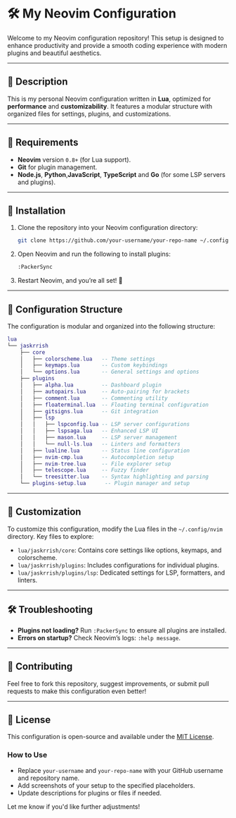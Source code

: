# 🛠️ My Neovim Configuration

Welcome to my Neovim configuration repository! This setup is designed to enhance productivity and provide a smooth coding experience with modern plugins and beautiful aesthetics.

---

## 📖 Description

This is my personal Neovim configuration written in **Lua**, optimized for **performance** and **customizability**. It features a modular structure with organized files for settings, plugins, and customizations.

---

## 🧰 Requirements

- **Neovim** version `0.8+` (for Lua support).
- **Git** for plugin management.
- **Node.js**, **Python**,**JavaScript**, **TypeScript** and **Go** (for some LSP servers and plugins).

---

## 🚀 Installation

1. Clone the repository into your Neovim configuration directory:

   ```bash
   git clone https://github.com/your-username/your-repo-name ~/.config/nvim
   ```

2. Open Neovim and run the following to install plugins:

   ```bash
   :PackerSync
   ```

3. Restart Neovim, and you’re all set! 🎉

---

## 🌲 Configuration Structure

The configuration is modular and organized into the following structure:

```lua
lua
└── jaskrrish
    ├── core
    │   ├── colorscheme.lua   -- Theme settings
    │   ├── keymaps.lua       -- Custom keybindings
    │   └── options.lua       -- General settings and options
    ├── plugins
    │   ├── alpha.lua         -- Dashboard plugin
    │   ├── autopairs.lua     -- Auto-pairing for brackets
    │   ├── comment.lua       -- Commenting utility
    │   ├── floaterminal.lua  -- Floating terminal configuration
    │   ├── gitsigns.lua      -- Git integration
    │   ├── lsp
    │   │   ├── lspconfig.lua -- LSP server configurations
    │   │   ├── lspsaga.lua   -- Enhanced LSP UI
    │   │   ├── mason.lua     -- LSP server management
    │   │   └── null-ls.lua   -- Linters and formatters
    │   ├── lualine.lua       -- Status line configuration
    │   ├── nvim-cmp.lua      -- Autocompletion setup
    │   ├── nvim-tree.lua     -- File explorer setup
    │   ├── telescope.lua     -- Fuzzy finder
    │   └── treesitter.lua    -- Syntax highlighting and parsing
    └── plugins-setup.lua      -- Plugin manager and setup
```

---

## 🎨 Customization

To customize this configuration, modify the Lua files in the `~/.config/nvim` directory. Key files to explore:

- `lua/jaskrrish/core`: Contains core settings like options, keymaps, and colorscheme.
- `lua/jaskrrish/plugins`: Includes configurations for individual plugins.
- `lua/jaskrrish/plugins/lsp`: Dedicated settings for LSP, formatters, and linters.

---

## 🛠️ Troubleshooting

- **Plugins not loading?** Run `:PackerSync` to ensure all plugins are installed.
- **Errors on startup?** Check Neovim’s logs: `:help message`.

---

## 🌟 Contributing

Feel free to fork this repository, suggest improvements, or submit pull requests to make this configuration even better!

---

## 📜 License

This configuration is open-source and available under the [MIT License](LICENSE).

### How to Use

- Replace `your-username` and `your-repo-name` with your GitHub username and repository name.
- Add screenshots of your setup to the specified placeholders.
- Update descriptions for plugins or files if needed.

Let me know if you'd like further adjustments!

